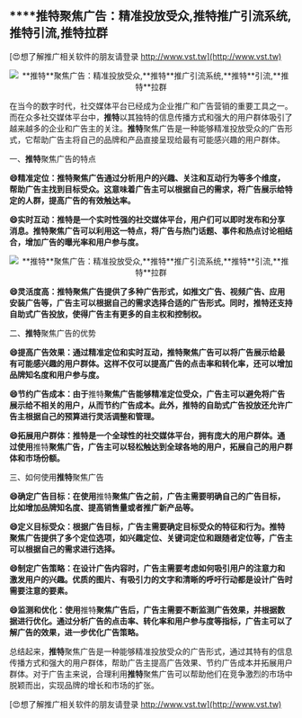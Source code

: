 ## ****推特**聚焦广告：精准投放受众,**推特**推广引流系统,**推特**引流,**推特**拉群**

[😍想了解推广相关软件的朋友请登录 http://www.vst.tw](http://www.vst.tw)

 <center><img src="https://vst.tw/MP4/tuiguang/png/2.png" alt="**推特**聚焦广告：精准投放受众,**推特**推广引流系统,**推特**引流,**推特**拉群"></center>

在当今的数字时代，社交媒体平台已经成为企业推广和广告营销的重要工具之一。而在众多社交媒体平台中，**推特**以其独特的信息传播方式和强大的用户群体吸引了越来越多的企业和广告主的关注。**推特**聚焦广告是一种能够精准投放受众的广告形式，它帮助广告主将自己的品牌和产品直接呈现给最有可能感兴趣的用户群体。

一、**推特**聚焦广告的特点

**😄精准定位：**推特**聚焦广告通过分析用户的兴趣、关注和互动行为等多个维度，帮助广告主找到目标受众。这意味着广告主可以根据自己的需求，将广告展示给特定的人群，提高广告的有效触达率。**

**😄实时互动：**推特**是一个实时性强的社交媒体平台，用户们可以即时发布和分享消息。**推特**聚焦广告可以利用这一特点，将广告与热门话题、事件和热点讨论相结合，增加广告的曝光率和用户参与度。**

 <center><img src="https://vst.tw/MP4/tuiguang/png/7.png" alt="**推特**聚焦广告：精准投放受众,**推特**推广引流系统,**推特**引流,**推特**拉群"></center>

**😄灵活度高：**推特**聚焦广告提供了多种广告形式，如推文广告、视频广告、应用安装广告等，广告主可以根据自己的需求选择合适的广告形式。同时，**推特**还支持自助式广告投放，使得广告主有更多的自主权和控制权。**

二、**推特**聚焦广告的优势

**😄提高广告效果：通过精准定位和实时互动，**推特**聚焦广告可以将广告展示给最有可能感兴趣的用户群体。这样不仅可以提高广告的点击率和转化率，还可以增加品牌知名度和用户参与度。**

**😄节约广告成本：由于**推特**聚焦广告能够精准定位受众，广告主可以避免将广告展示给不相关的用户，从而节约广告成本。此外，**推特**的自助式广告投放还允许广告主根据自己的预算进行灵活调整和管理。**

**😄拓展用户群体：**推特**是一个全球性的社交媒体平台，拥有庞大的用户群体。通过使用**推特**聚焦广告，广告主可以轻松触达到全球各地的用户，拓展自己的用户群体和市场份额。**

三、如何使用**推特**聚焦广告

**😄确定广告目标：在使用**推特**聚焦广告之前，广告主需要明确自己的广告目标，比如增加品牌知名度、提高销售量或者推广新产品等。**

**😄定义目标受众：根据广告目标，广告主需要确定目标受众的特征和行为。**推特**聚焦广告提供了多个定位选项，如兴趣定位、关键词定位和跟随者定位等，广告主可以根据自己的需求进行选择。**

**😄制定广告策略：在设计广告内容时，广告主需要考虑如何吸引用户的注意力和激发用户的兴趣。优质的图片、有吸引力的文字和清晰的呼吁行动都是设计广告时需要注意的要素。**

**😄监测和优化：使用**推特**聚焦广告后，广告主需要不断监测广告效果，并根据数据进行优化。通过分析广告的点击率、转化率和用户参与度等指标，广告主可以了解广告的效果，进一步优化广告策略。**

总结起来，**推特**聚焦广告是一种能够精准投放受众的广告形式，通过其特有的信息传播方式和强大的用户群体，帮助广告主提高广告效果、节约广告成本并拓展用户群体。对于广告主来说，合理利用**推特**聚焦广告可以帮助他们在竞争激烈的市场中脱颖而出，实现品牌的增长和市场的扩张。

[😍想了解推广相关软件的朋友请登录 http://www.vst.tw](http://www.vst.tw)



